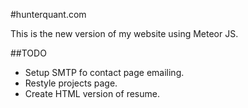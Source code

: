 #hunterquant.com

This is the new version of my website using Meteor JS.

##TODO
- Setup SMTP fo contact page emailing.
- Restyle projects page. 
- Create HTML version of resume.
